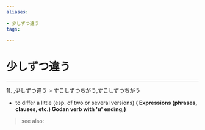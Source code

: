 ```yaml
---
aliases:
    
- 少しずつ違う
tags:
    
---
```


# 少しずつ違う
---
1).
,少しずつ違う > すこしずつちがう,すこしずつちがう

- to differ a little (esp. of two or several versions)
**( Expressions (phrases, clauses, etc.) Godan verb with 'u' ending;)**
> see also: 
            